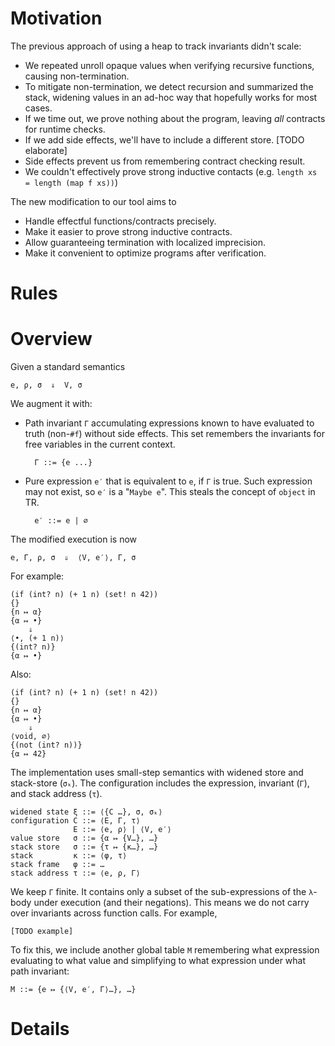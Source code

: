 Motivation
=========================================

The previous approach of using a heap to track invariants didn't scale:

* We repeated unroll opaque values when verifying recursive functions,
  causing non-termination.
* To mitigate non-termination, we detect recursion and summarized the stack,
  widening values in an ad-hoc way that hopefully works for most cases.
* If we time out, we prove nothing about the program, leaving *all* contracts
  for runtime checks.
* If we add side effects, we'll have to include a different store. [TODO elaborate]
* Side effects prevent us from remembering contract checking result.
* We couldn't effectively prove strong inductive contacts
  (e.g. `length xs = length (map f xs))`)

The new modification to our tool aims to

* Handle effectful functions/contracts precisely.
* Make it easier to prove strong inductive contracts.
* Allow guaranteeing termination with localized imprecision.
* Make it convenient to optimize programs after verification.


Rules
=========================================

# Overview

Given a standard semantics

    e, ρ, σ  ⇓  V, σ

We augment it with:

* Path invariant `Γ` accumulating expressions known to have evaluated
  to truth (non-`#f`) without side effects.
  This set remembers the invariants for free variables in the current context.

        Γ ::= {e ...}

* Pure expression `e′` that is equivalent to `e`, if `Γ` is true.
  Such expression may not exist, so `e′` is a "`Maybe e`".
  This steals the concept of `object` in TR.

        e′ ::= e | ∅

The modified execution is now

    e, Γ, ρ, σ  ⇓  ⟨V, e′⟩, Γ, σ

For example:

    (if (int? n) (+ 1 n) (set! n 42))
    {}
    {n ↦ α}
    {α ↦ •}
        ⇓
    ⟨•, (+ 1 n)⟩
    {(int? n)}
    {α ↦ •}

Also:

    (if (int? n) (+ 1 n) (set! n 42))
    {}
    {n ↦ α}
    {α ↦ •}
        ⇓
    ⟨void, ∅⟩
    {(not (int? n))}
    {α ↦ 42}

The implementation uses small-step semantics with widened store and stack-store (`σₖ`).
The configuration includes the expression, invariant (`Γ`), and stack address (`τ`).

    widened state ξ ::= ⟨{C …}, σ, σₖ⟩
    configuration C ::= ⟨E, Γ, τ⟩
                  E ::= ⟨e, ρ⟩ | ⟨V, e′⟩
    value store   σ ::= {α ↦ {V…}, …}
    stack store   σ ::= {τ ↦ {κ…}, …}
    stack         κ ::= ⟨φ, τ⟩
    stack frame   φ ::= …
    stack address τ ::= ⟨e, ρ, Γ⟩

We keep `Γ` finite.
It contains only a subset of the sub-expressions of the `λ`-body under execution
(and their negations).
This means we do not carry over invariants across function calls.
For example,

    [TODO example]

To fix this, we include another global table `M`
remembering what expression evaluating to what value and simplifying to what expression
under what path invariant:

    M ::= {e ↦ {⟨V, e′, Γ⟩…}, …}

# Details
